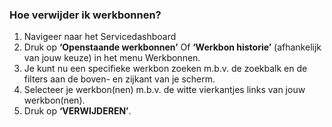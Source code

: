 ### Hoe verwijder ik werkbonnen?
1.	Navigeer naar het Servicedashboard 
2.	Druk op **‘Openstaande werkbonnen’** Of **‘Werkbon historie’** (afhankelijk van jouw keuze) in het menu Werkbonnen. 
3.	Je kunt nu een specifieke werkbon zoeken m.b.v. de zoekbalk en de filters aan de boven- en zijkant van je scherm.
4.	Selecteer je werkbon(nen) m.b.v. de witte vierkantjes links van jouw werkbon(nen).
5.	Druk op **‘VERWIJDEREN’**. 
